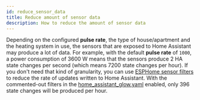 ```yaml
---
id: reduce_sensor_data
title: Reduce amount of sensor data
description: How to reduce the amount of sensor data
---
```


Depending on the configured **pulse rate**, the type of house/apartment and the heating system in use, the sensors that are exposed to Home Assistant may produce a lot of data. For example, with the default **pulse rate** of `1000`, a power consumption of 3600 W means that the sensors produce 2 HA state changes per second (which means 7200 state changes per hour). If you don't need that kind of granularity, you can use [ESPHome sensor filters](https://esphome.io/components/sensor/index.html#sensor-filters) to reduce the rate of updates written to Home Assistant. With the commented-out filters in the [home_assistant_glow.yaml][file] enabled, only 396 state changes will be produced per hour.

[file]: https://github.com/klaasnicolaas/home-assistant-glow/blob/main/components/pulse_meter.yaml#L73
